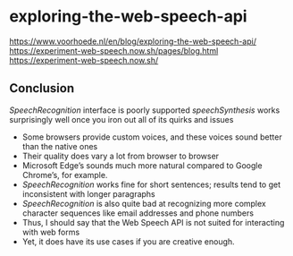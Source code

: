 exploring-the-web-speech-api
============================

https://www.voorhoede.nl/en/blog/exploring-the-web-speech-api/
https://experiment-web-speech.now.sh/pages/blog.html
https://experiment-web-speech.now.sh/

## Conclusion

*SpeechRecognition* interface is poorly supported
*speechSynthesis* works surprisingly well once you iron out all of its quirks and issues

- Some browsers provide custom voices, and these voices sound better than the native ones
- Their quality does vary a lot from browser to browser
- Microsoft Edge’s sounds much more natural compared to Google Chrome’s, for example.
- *SpeechRecognition* works fine for short sentences; results tend to get inconsistent with longer paragraphs
- *SpeechRecognition* is also quite bad at recognizing more complex character sequences like email addresses and phone numbers
- Thus, I should say that the Web Speech API is not suited for interacting with web forms
- Yet, it does have its use cases if you are creative enough.